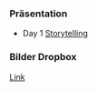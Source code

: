 ### Präsentation
- Day 1 [Storytelling](http://spendlifeforgooddesign.com/digitales-storytelling/day-1/storytelling.pdf)

### Bilder Dropbox
[Link](https://www.dropbox.com/sh/ln4b22ivyel0a4c/AADsheN8QrWzBCgmAROn2okBa?dl=0)
